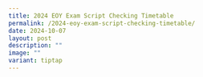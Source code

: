 ```yaml
---
title: 2024 EOY Exam Script Checking Timetable
permalink: /2024-eoy-exam-script-checking-timetable/
date: 2024-10-07
layout: post
description: ""
image: ""
variant: tiptap
---
```

